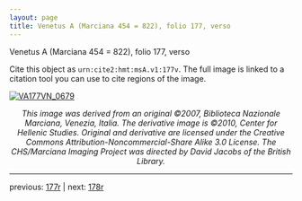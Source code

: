 ```yaml
---
layout: page
title: Venetus A (Marciana 454 = 822), folio 177, verso
---
```


Venetus A (Marciana 454 = 822), folio 177, verso

Cite this object as `urn:cite2:hmt:msA.v1:177v`.  The full image is linked to a citation tool you can use to cite regions of the image.

[![VA177VN_0679](http://www.homermultitext.org/iipsrv?IIIF=/project/homer/pyramidal/deepzoom/hmt/vaimg/2017a/VA177VN_0679.tif/full/800,/0/default.jpg)](http://www.homermultitext.org/ict2/?urn=urn:cite2:hmt:vaimg.2017a:VA177VN_0679) 

<p style="text-align: center; font-style: italic;">This image was derived from an original ©2007, Biblioteca Nazionale Marciana, Venezia, Italia. The derivative image is ©2010, Center for Hellenic Studies. Original and derivative are licensed under the Creative Commons Attribution-Noncommercial-Share Alike 3.0 License. The CHS/Marciana Imaging Project was directed by David Jacobs of the British Library.</p>

---

previous: [177r](../177r/) | next: [178r](../178r/)